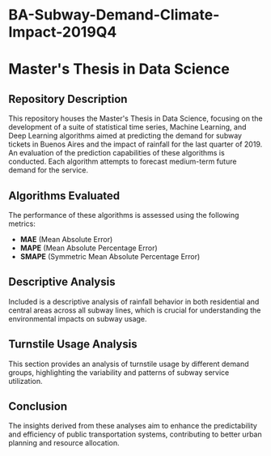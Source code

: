 # BA-Subway-Demand-Climate-Impact-2019Q4

# Master's Thesis in Data Science

## Repository Description
This repository houses the Master's Thesis in Data Science, focusing on the development of a suite of statistical time series, Machine Learning, and Deep Learning algorithms aimed at predicting the demand for subway tickets in Buenos Aires and the impact of rainfall for the last quarter of 2019. An evaluation of the prediction capabilities of these algorithms is conducted. Each algorithm attempts to forecast medium-term future demand for the service.

## Algorithms Evaluated
The performance of these algorithms is assessed using the following metrics:
- **MAE** (Mean Absolute Error)
- **MAPE** (Mean Absolute Percentage Error)
- **SMAPE** (Symmetric Mean Absolute Percentage Error)

## Descriptive Analysis
Included is a descriptive analysis of rainfall behavior in both residential and central areas across all subway lines, which is crucial for understanding the environmental impacts on subway usage.

## Turnstile Usage Analysis
This section provides an analysis of turnstile usage by different demand groups, highlighting the variability and patterns of subway service utilization.

## Conclusion
The insights derived from these analyses aim to enhance the predictability and efficiency of public transportation systems, contributing to better urban planning and resource allocation.
